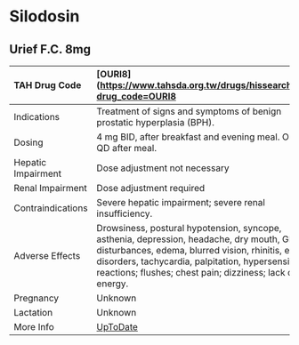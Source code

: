 # Silodosin

## Urief F.C. 8mg

| TAH Drug Code      | [OURI8](https://www.tahsda.org.tw/drugs/hissearch.php?drug_code=OURI8                                                                                                                                                                                             |
|:-------------------|:------------------------------------------------------------------------------------------------------------------------------------------------------------------------------------------------------------------------------------------------------------------|
| Indications        | Treatment of signs and symptoms of benign prostatic hyperplasia (BPH).                                                                                                                                                                                            |
| Dosing             | 4 mg BID, after breakfast and evening meal. Or 8mg QD after meal.                                                                                                                                                                                                 |
| Hepatic Impairment | Dose adjustment not necessary                                                                                                                                                                                                                                     |
| Renal Impairment   | Dose adjustment required                                                                                                                                                                                                                                          |
| Contraindications  | Severe hepatic impairment; severe renal insufficiency.                                                                                                                                                                                                            |
| Adverse Effects    | Drowsiness, postural hypotension, syncope, asthenia, depression, headache, dry mouth, GI disturbances, edema, blurred vision, rhinitis, erectile disorders, tachycardia, palpitation, hypersensitivity reactions; flushes; chest pain; dizziness; lack of energy. |
| Pregnancy          | Unknown                                                                                                                                                                                                                                                           |
| Lactation          | Unknown                                                                                                                                                                                                                                                           |
| More Info          | [UpToDate](https://www.uptodate.com/contents/silodosin-drug-information)                                                                                                                                                                                          |

